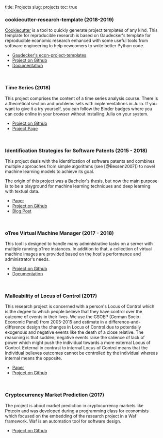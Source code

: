 title: Projects
slug: projects
toc: true

### cookiecutter-research-template (2018-2019)

[Cookiecutter](https://github.com/audreyr/cookiecutter) is a tool to quickly
generate project templates of any kind. This template for reproducible research
is based on Gaudecker's template for reproducible economic research enhanced
with some useful tools from software engineering to help newcomers to write
better Python code.

- [Gaudecker's econ-project-templates](https://github.com/hmgaudecker/econ-project-templates)
- [Project on Github](https://github.com/tobiasraabe/cookiecutter-research-template)
- [Documentation](https://cookiecutter-research-template.readthedocs.io/en/latest/index.html)

<br>

### Time Series (2018)

This project comprises the content of a time series analysis course. There is a
theoretical section and problems sets with implementations in Julia. If you
want to give it a try yourself, you can follow the Binder badges where you can
code online in your browser without installing Julia on your system.

- [Project on Github](https://github.com/tobiasraabe/time_series)
- [Project Page](https://tobiasraabe.github.com/time_series)

<br>

### Identification Strategies for Software Patents (2015 - 2018)

This project deals with the identification of software patents and combines
multiple approaches from simple algorithms (see [@Bessen2007]) to novel machine
learning models to achieve its goal.

The origin of this project was a Bachelor's thesis, but now the main purpose is
to be a playground for machine learning techniques and deep learning with
textual data.

- [Paper](https://github.com/tobiasraabe/software_patents/paper.pdf)
- [Project on Github](https://github.com/tobiasraabe/software_patents)
- [Blog Post]({static}/blog/20180821-software-patents.md)

<br>

### oTree Virtual Machine Manager (2017 - 2018)

This tool is designed to handle many administrative tasks on a server with
multiple running oTree instances. In addition to that, a collection of virtual
machine images are provided based on the host's performance and administrator's
needs.

- [Project on Github](https://github.com/tobiasraabe/otree_virtual_machine_manager)
- [Documentation](https://otree-virtual-machine-manager.readthedocs.io)

<br>

### Malleability of Locus of Control (2017)

This research project is concerned with a person's Locus of Control which is
the degree to which people believe that they have control over the outcome of
events in their lives. We use the GSOEP (German Socio-Economic Panel) from
2005-2015 and estimate in a difference-and-difference design the changes in
Locus of Control due to potentially exogenous and negative events like the
death of a close relative. The reasoning is that sudden, negative events raise
the salience of lack of power which might push the individual towards a more
external Locus of Control. External in contrast to internal Locus of Control
means that the individual believes outcomes cannot be controlled by the
individual whereas internal means the opposite.

- [Paper](https://github.com/tobiasraabe/loc/paper.pdf)
- [Project on Github](https://github.com/tobiasraabe/loc)

<br>

### Cryptocurrency Market Prediction (2017)

The project is about market prediction in cryptocurrency markets like Potcoin
and was developed during a programming class for economists which focused on the
embedding of the research project in a Waf framework. Waf is an automation tool
for software design.

- [Project on Github](https://github.com/tobiasraabe/crypto)
